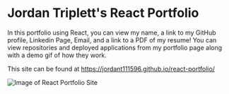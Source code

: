 # Jordan Triplett's React Portfolio
In this portfolio using React, you can view my name, a link to my GitHub profile, Linkedin Page, Email, and a link to a PDF of my resume! You can view repositories and deployed applications from my portfolio page along with a demo gif of how they work.

This site can be found at https://jordant111596.github.io/react-portfolio/

![Image of React Portfolio Site](src/Assets/Images/Deployed-About-Me.gif?raw=true "Image of the Deployed React Portfolio")